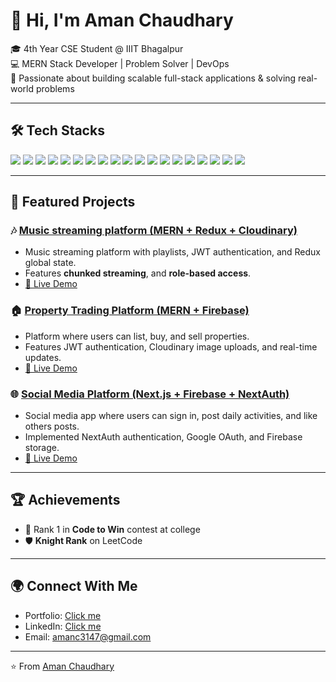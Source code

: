# 👋 Hi, I'm Aman Chaudhary  

🎓 4th Year CSE Student @ IIIT Bhagalpur  
💻 MERN Stack Developer | Problem Solver | DevOps   
🚀 Passionate about building scalable full-stack applications & solving real-world problems  

---

## 🛠️ Tech Stacks

<p align="left">
  <img src="https://img.shields.io/badge/C++-00599C?logo=cplusplus&logoColor=white&style=for-the-badge" />
  <img src="https://img.shields.io/badge/JavaScript-F7DF1E?logo=javascript&logoColor=black&style=for-the-badge" />
  <img src="https://img.shields.io/badge/C++-00599C?logo=cplusplus&logoColor=white&style=for-the-badge" />
  <img src="https://img.shields.io/badge/Java-007396?logo=openjdk&logoColor=white&style=for-the-badge" />
  <img src="https://img.shields.io/badge/TypeScript-3178C6?logo=typescript&logoColor=white&style=for-the-badge" />
  <img src="https://img.shields.io/badge/React-20232A?logo=react&logoColor=61DAFB&style=for-the-badge" />
  <img src="https://img.shields.io/badge/Next.js-000000?logo=nextdotjs&logoColor=white&style=for-the-badge" />
  <img src="https://img.shields.io/badge/Node.js-339933?logo=nodedotjs&logoColor=white&style=for-the-badge" />
  <img src="https://img.shields.io/badge/Express.js-000000?logo=express&logoColor=white&style=for-the-badge" />
  <img src="https://img.shields.io/badge/MongoDB-47A248?logo=mongodb&logoColor=white&style=for-the-badge" />
  <img src="https://img.shields.io/badge/MySQL-4479A1?logo=mysql&logoColor=white&style=for-the-badge" />
  <img src="https://img.shields.io/badge/Firebase-FFCA28?logo=firebase&logoColor=black&style=for-the-badge" />
  <img src="https://img.shields.io/badge/Redux-764ABC?logo=redux&logoColor=white&style=for-the-badge" />
  <img src="https://img.shields.io/badge/CSS3-1572B6?logo=css3&logoColor=white&style=for-the-badge" />
  <img src="https://img.shields.io/badge/Tailwind_CSS-38B2AC?logo=tailwindcss&logoColor=white&style=for-the-badge" />
  <img src="https://img.shields.io/badge/Git-F05032?logo=git&logoColor=white&style=for-the-badge" />
  <img src="https://img.shields.io/badge/AWS-232F3E?logo=amazonaws&logoColor=white&style=for-the-badge" />
  <img src="https://img.shields.io/badge/Docker-2496ED?logo=docker&logoColor=white&style=for-the-badge" />
  <img src="https://img.shields.io/badge/Microservices-FF6F00?logo=microgenetics&logoColor=white&style=for-the-badge" />
</p>



---

## 🚀 Featured Projects  

### 🎶 [Music streaming platform (MERN + Redux + Cloudinary)](https://github.com/aman3147git/aman-spotify)
- Music streaming platform with playlists, JWT authentication, and Redux global state.  
- Features **chunked streaming**, and **role-based access**.  
- [🔗 Live Demo](https://aman-spotify.onrender.com/)


### 🏠 [Property Trading Platform (MERN + Firebase)](https://github.com/aman3147git/marketplace)
- Platform where users can list, buy, and sell properties.
- Features JWT authentication, Cloudinary image uploads, and real-time updates.
- [🔗 Live Demo](https://marketplace-48gl.onrender.com/)


### 🌐 [Social Media Platform (Next.js + Firebase + NextAuth)](https://github.com/aman3147git/LifeLog)
- Social media app where users can sign in, post daily activities, and like others posts.
- Implemented NextAuth authentication, Google OAuth, and Firebase storage.
- [🔗 Live Demo](https://life-log-sage.vercel.app/)

---

## 🏆 Achievements
- 🥇 Rank 1 in **Code to Win** contest at college  
- 🛡️ **Knight Rank** on LeetCode  

---


## 🌍 Connect With Me
- Portfolio: [Click me](https://aman3147git.github.io/aman-portfolio/)  
- LinkedIn: [Click me](https://www.linkedin.com/in/aman-chaudhary-15a372259/)  
- Email: amanc3147@gmail.com  

---

⭐️ From [Aman Chaudhary](https://github.com/aman3147git)  

